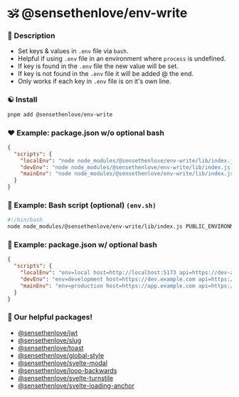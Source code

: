 # 🕉 @sensethenlove/env-write


### 🙏 Description
* Set keys & values in `.env` file via `bash`.
* Helpful if using `.env` file in an environment where `process` is undefined.
* If key is found in the `.env` file the new value will be set.
* If key is not found in the `.env` file it will be added @ the end.
* Only works if each key in `.env` file is on it's own line.

### ☯️ Install
```bash
pnpm add @sensethenlove/env-write
```

### ❤️ Example: package.json w/o optional bash
```json
{
  "scripts": {
    "localEnv": "node node_modules/@sensethenlove/env-write/lib/index.js PUBLIC_ENVIRONMENT=local PUBLIC_HOST=http://localhost:5173 PUBLIC_API=https://dev-api.example.com",
    "devEnv": "node node_modules/@sensethenlove/env-write/lib/index.js PUBLIC_ENVIRONMENT=development PUBLIC_HOST=https://dev.example.com PUBLIC_API=https://dev-api.example.com",
    "mainEnv": "node node_modules/@sensethenlove/env-write/lib/index.js PUBLIC_ENVIRONMENT=production PUBLIC_HOST=https://app.example.com PUBLIC_API=https://api.example.com"
  }
}
```

### 🧡 Example: Bash script (optional) `(env.sh)`
```bash
#!/bin/bash
node node_modules/@sensethenlove/env-write/lib/index.js PUBLIC_ENVIRONMENT=$env PUBLIC_HOST=$host PUBLIC_API=$api
```

### 💟 Example: package.json w/ optional bash
```json
{
  "scripts": {
    "localEnv": "env=local host=http://localhost:5173 api=https://dev-api.example.com bash ./src/lib/scripts/env.sh",
    "devEnv": "env=development host=https://dev.example.com api=https://dev-api.example.com bash ./src/lib/scripts/env.sh",
    "mainEnv": "env=production host=https://app.example.com api=https://api.example.com bash ./src/lib/scripts/env.sh"
  }
}
```

### 💖 Our helpful packages!
* [@sensethenlove/jwt](https://www.npmjs.com/package/@sensethenlove/jwt)
* [@sensethenlove/slug](https://www.npmjs.com/package/@sensethenlove/slug)
* [@sensethenlove/toast](https://www.npmjs.com/package/@sensethenlove/toast)
* [@sensethenlove/global-style](https://www.npmjs.com/package/@sensethenlove/global-style)
* [@sensethenlove/svelte-modal](https://www.npmjs.com/package/@sensethenlove/svelte-modal)
* [@sensethenlove/loop-backwards](https://www.npmjs.com/package/@sensethenlove/loop-backwards)
* [@sensethenlove/svelte-turnstile](https://www.npmjs.com/package/@sensethenlove/svelte-turnstile)
* [@sensethenlove/svelte-loading-anchor](https://www.npmjs.com/package/@sensethenlove/svelte-loading-anchor)
